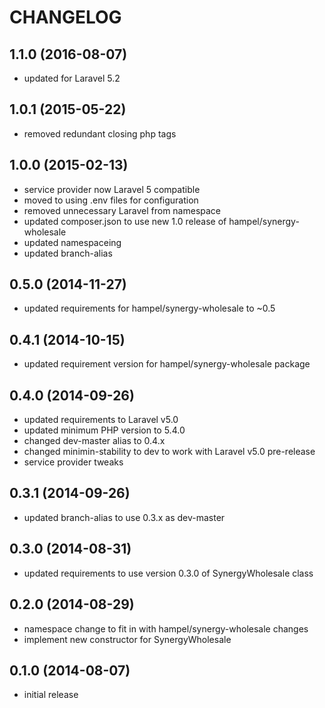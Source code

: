 CHANGELOG
=========

1.1.0 (2016-08-07)
------------------

* updated for Laravel 5.2

1.0.1 (2015-05-22)
------------------

* removed redundant closing php tags

1.0.0 (2015-02-13)
------------------

* service provider now Laravel 5 compatible
* moved to using .env files for configuration
* removed unnecessary Laravel from namespace
* updated composer.json to use new 1.0 release of hampel/synergy-wholesale
* updated namespaceing
* updated branch-alias

0.5.0 (2014-11-27)
------------------

* updated requirements for hampel/synergy-wholesale to ~0.5

0.4.1 (2014-10-15)
------------------

* updated requirement version for hampel/synergy-wholesale package

0.4.0 (2014-09-26)
------------------

* updated requirements to Laravel v5.0
* updated minimum PHP version to 5.4.0
* changed dev-master alias to 0.4.x
* changed minimin-stability to dev to work with Laravel v5.0 pre-release
* service provider tweaks

0.3.1 (2014-09-26)
------------------

* updated branch-alias to use 0.3.x as dev-master

0.3.0 (2014-08-31)
------------------

* updated requirements to use version 0.3.0 of SynergyWholesale class

0.2.0 (2014-08-29)
------------------

* namespace change to fit in with hampel/synergy-wholesale changes
* implement new constructor for SynergyWholesale

0.1.0 (2014-08-07)
------------------

* initial release